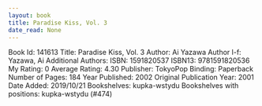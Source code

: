 ```yaml
---
layout: book
title: Paradise Kiss, Vol. 3
date_read: None
---
```


Book Id: 141613
Title: Paradise Kiss, Vol. 3
Author: Ai Yazawa
Author l-f: Yazawa, Ai
Additional Authors: 
ISBN: 1591820537
ISBN13: 9781591820536
My Rating: 0
Average Rating: 4.30
Publisher: TokyoPop
Binding: Paperback
Number of Pages: 184
Year Published: 2002
Original Publication Year: 2001
Date Added: 2019/10/21
Bookshelves: kupka-wstydu
Bookshelves with positions: kupka-wstydu (#474)

